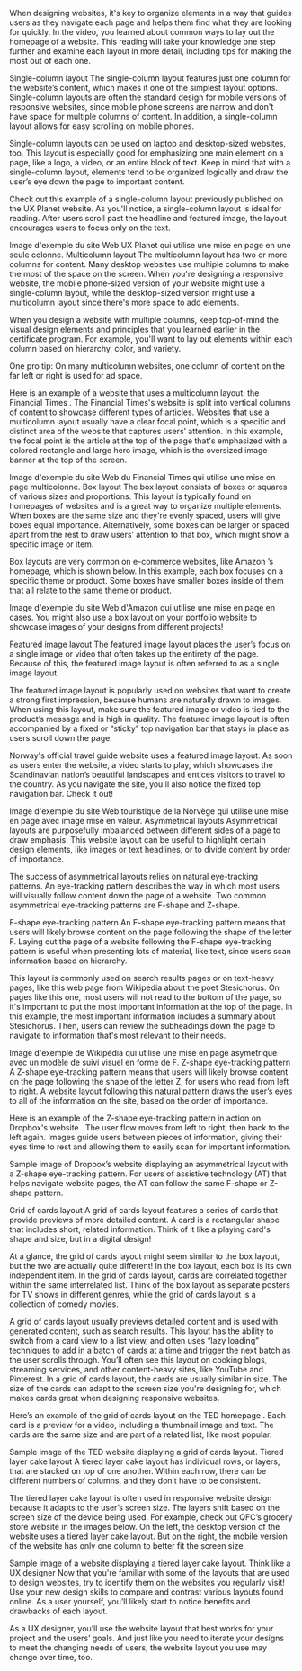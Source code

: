 When designing websites, it's key to organize elements in a way that guides users as they navigate each page and helps them find what they are looking for quickly. In the video, you learned about common ways to lay out the homepage of a website. This reading will take your knowledge one step further and examine each layout in more detail, including tips for making the most out of each one.

Single-column layout
The single-column layout features just one column for the website’s content, which makes it one of the simplest layout options. Single-column layouts are often the standard design for mobile versions of responsive websites, since mobile phone screens are narrow and don't have space for multiple columns of content. In addition, a single-column layout allows for easy scrolling on mobile phones.

Single-column layouts can be used on laptop and desktop-sized websites, too. This layout is especially good for emphasizing one main element on a page, like a logo, a video, or an entire block of text. Keep in mind that with a single-column layout, elements tend to be organized logically and draw the user’s eye down the page to important content. 

Check out this example of a single-column layout previously published on the UX Planet website. As you'll notice, a single-column layout is ideal for reading. After users scroll past the headline and featured image, the layout encourages users to focus only on the text.

Image d'exemple du site Web UX Planet qui utilise une mise en page en une seule colonne.
Multicolumn layout
The multicolumn layout has two or more columns for content. Many desktop websites use multiple columns to make the most of the space on the screen. When you're designing a responsive website, the mobile phone-sized version of your website might use a single-column layout, while the desktop-sized version might use a multicolumn layout since there's more space to add elements.

When you design a website with multiple columns, keep top-of-mind the visual design elements and principles that you learned earlier in the certificate program. For example, you'll want to lay out elements within each column based on hierarchy, color, and variety.

One pro tip: On many multicolumn websites, one column of content on the far left or right is used for ad space.

Here is an example of a website that uses a multicolumn layout:
 the Financial Times
. The Financial Times's website is split into vertical columns of content to showcase different types of articles. Websites that use a multicolumn layout usually have a clear focal point, which is a specific and distinct area of the website that captures users’ attention. In this example, the focal point is the article at the top of the page that's emphasized with a colored rectangle and large hero image, which is the oversized image banner at the top of the screen.

Image d'exemple du site Web du Financial Times qui utilise une mise en page multicolonne.
Box layout
The box layout consists of boxes or squares of various sizes and proportions. This layout is typically found on homepages of websites and is a great way to organize multiple elements. When boxes are the same size and they're evenly spaced, users will give boxes equal importance. Alternatively, some boxes can be larger or spaced apart from the rest to draw users’ attention to that box, which might show a specific image or item.

Box layouts are very common on e-commerce websites, like
 Amazon
’s homepage, which is shown below. In this example, each box focuses on a specific theme or product. Some boxes have smaller boxes inside of them that all relate to the same theme or product.

Image d'exemple du site Web d'Amazon qui utilise une mise en page en cases.
You might also use a box layout on your portfolio website to showcase images of your designs from different projects!

Featured image layout
The featured image layout places the user’s focus on a single image or video that often takes up the entirety of the page. Because of this, the featured image layout is often referred to as a single image layout.

The featured image layout is popularly used on websites that want to create a strong first impression, because humans are naturally drawn to images. When using this layout, make sure the featured image or video is tied to the product’s message and is high in quality. The featured image layout is often accompanied by a fixed or “sticky” top navigation bar that stays in place as users scroll down the page.

Norway's official travel guide website
 uses a featured image layout. As soon as users enter the website, a video starts to play, which showcases the Scandinavian nation’s beautiful landscapes and entices visitors to travel to the country. As you navigate the site, you'll also notice the fixed top navigation bar. Check it out!

Image d'exemple du site Web touristique de la Norvège qui utilise une mise en page avec image mise en valeur.
Asymmetrical layouts
Asymmetrical layouts are purposefully imbalanced between different sides of a page to draw emphasis. This website layout can be useful to highlight certain design elements, like images or text headlines, or to divide content by order of importance.

The success of asymmetrical layouts relies on natural eye-tracking patterns. An eye-tracking pattern describes the way in which most users will visually follow content down the page of a website. Two common asymmetrical eye-tracking patterns are F-shape and Z-shape. 

F-shape eye-tracking pattern
An F-shape eye-tracking pattern means that users will likely browse content on the page following the shape of the letter F. Laying out the page of a website following the F-shape eye-tracking pattern is useful when presenting lots of material, like text, since users scan information based on hierarchy.

This layout is commonly used on search results pages or on text-heavy pages, like this
 web page from Wikipedia
 about the poet Stesichorus. On pages like this one, most users will not read to the bottom of the page, so it's important to put the most important information at the top of the page. In this example, the most important information includes a summary about Stesichorus. Then, users can review the subheadings down the page to navigate to information that's most relevant to their needs.

Image d'exemple de Wikipédia qui utilise une mise en page asymétrique avec un modèle de suivi visuel en forme de F.
Z-shape eye-tracking pattern
A Z-shape eye-tracking pattern means that users will likely browse content on the page following the shape of the letter Z, for users who read from left to right. A website layout following this natural pattern draws the user’s eyes to all of the information on the site, based on the order of importance.

Here is an example of the Z-shape eye-tracking pattern in action on
 Dropbox's website
. The user flow moves from left to right, then back to the left again. Images guide users between pieces of information, giving their eyes time to rest and allowing them to easily scan for important information.

Sample image of Dropbox’s website displaying an asymmetrical layout with a Z-shape eye-tracking pattern.
For users of assistive technology (AT) that helps navigate website pages, the AT can follow the same F-shape or Z-shape pattern.

Grid of cards layout
A grid of cards layout features a series of cards that provide previews of more detailed content. A card is a rectangular shape that includes short, related information. Think of it like a playing card's shape and size, but in a digital design!

At a glance, the grid of cards layout might seem similar to the box layout, but the two are actually quite different! In the box layout, each box is its own independent item. In the grid of cards layout, cards are correlated together within the same interrelated list. Think of the box layout as separate posters for TV shows in different genres, while the grid of cards layout is a collection of comedy movies.

A grid of cards layout usually previews detailed content and is used with generated content, such as search results. This layout has the ability to switch from a card view to a list view, and often uses “lazy loading” techniques to add in a batch of cards at a time and trigger the next batch as the user scrolls through. You’ll often see this layout on cooking blogs, streaming services, and other content-heavy sites, like YouTube and Pinterest. In a grid of cards layout, the cards are usually similar in size. The size of the cards can adapt to the screen size you're designing for, which makes cards great when designing responsive websites.

Here’s an example of the grid of cards layout on the
 TED homepage
. Each card is a preview for a video, including a thumbnail image and text. The cards are the same size and are part of a related list, like most popular.

Sample image of the TED website displaying a grid of cards layout.
Tiered layer cake layout
A tiered layer cake layout has individual rows, or layers, that are stacked on top of one another. Within each row, there can be different numbers of columns, and they don’t have to be consistent.

The tiered layer cake layout is often used in responsive website design because it adapts to the user’s screen size. The layers shift based on the screen size of the device being used. For example, check out
 QFC’s grocery store website 
in the images below. On the left, the desktop version of the website uses a tiered layer cake layout. But on the right, the mobile version of the website has only one column to better fit the screen size.

Sample image of a website displaying a tiered layer cake layout.
Think like a UX designer
Now that you're familiar with some of the layouts that are used to design websites, try to identify them on the websites you regularly visit! Use your new design skills to compare and contrast various layouts found online. As a user yourself, you’ll likely start to notice benefits and drawbacks of each layout.

As a UX designer, you’ll use the website layout that best works for your project and the users’ goals. And just like you need to iterate your designs to meet the changing needs of users, the website layout you use may change over time, too.
